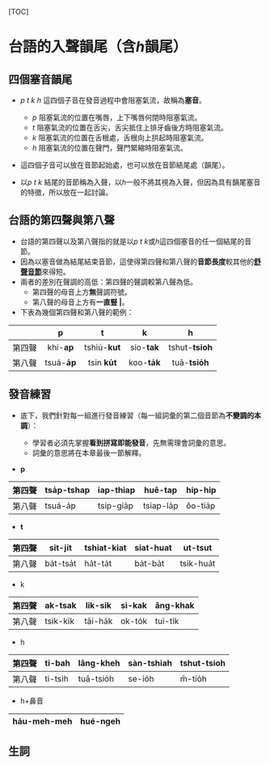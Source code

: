 <style>
.blue {
  color: blue;
}
.red {
    color: red;
}
.center {
  margin: auto;
  width: 60%;
  border: 0px;
  padding: 10px;
}
.falign { 
text-align: center;
}
a:hover{
	color: #FFB121 !important;
	text-decoration: none !important;
}
</style>
[TOC]
# 台語的入聲韻尾（含*h*韻尾）
## 四個塞音韻尾
* *p* *t* *k* *h* 這四個子音在發音過程中會阻塞氣流，故稱為**塞音**。
    * *p* 阻塞氣流的位置在嘴唇，上下嘴唇何閉時阻塞氣流。
    * *t* 阻塞氣流的位置在舌尖，舌尖抵住上排牙齒後方時阻塞氣流。
    * *k* 阻塞氣流的位置在舌根處，舌根向上拱起時阻塞氣流。
    * *h* 阻塞氣流的位置在聲門，聲門緊縮時阻塞氣流。

* 這四個子音可以放在音節起始處，也可以放在音節結尾處（韻尾）。
* 以*p* *t* *k* 結尾的音節稱為入聲，以*h*一般不將其視為入聲，但因為具有韻尾塞音的特徵，所以放在一起討論。



## 台語的第四聲與第八聲
* 台語的第四聲以及第八聲指的就是以*p* *t* *k*或*h*這四個塞音的任一個結尾的音節。
* 因為以塞音做為結尾結束音節，這使得第四聲和第八聲的**音節長度**較其他的[**舒聲音節**](https://hackmd.io/@Marang-Khu/sianntiau)來得短。
* 兩者的差別在聲調的高低：第四聲的聲調較第八聲為低。 
    * 第四聲的母音上方**無**聲調符號。
    * 第八聲的母音上方有**一直豎 |**。
* 下表為幾個第四聲和第八聲的範例：

<font size=4>

|        |      p       |       t       |      k       |        h        |
|:------:|:------------:|:-------------:|:------------:|:---------------:|
| 第四聲 |  khi-**ap**  | tshiú-**kut** | sio-**tak**  | tshut-**tsioh** |
| 第八聲 | tsuá-**a̍p** | tsin **ku̍t** | koo-**ta̍k** | tuā-**tsio̍h**  |

</font>

## 發音練習
* 底下，我們針對每一組進行發音練習（每一組詞彙的第二個音節為**不變調的本調**）：
    * 學習者必須先掌握**看到拼寫即能發音**，先無需理會詞彙的意思。
    * 詞彙的意思將在本章最後一節解釋。


* **p**

| 第四聲 | tsa̍p-tshap | iap-thiap  | huê-tap    | hip-hip  |
| ------ | ----------- | ---------- | ---------- | -------- |
| 第八聲 | tsuá-a̍p    | tsip-gia̍p | tsiap-la̍p | ôo-tia̍p |

* **t**

| 第四聲 | sit-ji̍t   | tshiat-kiat | siat-huat | ut-tsut    |
|:------:| ---------- | ----------- | --------- | ---------- |
| 第八聲 | ba̍t-tsa̍t | ha̍t-ta̍t   | ba̍t-ba̍t | tsik-hua̍t |

* k

|第四聲     |ak-tsak     |lik-sik     |sì-kak     |âng-khak     |
| --- | --- | --- | --- | --- |
|第八聲     |tsik-ki̍k     |tāi-ha̍k     |ok-to̍k     |tuì-ti̍k     |

* h


|第四聲   |ti-bah     |lâng-kheh     |sàn-tshiah     |tshut-tsioh     |
| --- | --- | --- | --- | --- |
|第八聲     |ti-tsi̍h     |tuā-tsio̍h     |se-io̍h     |m̄-tio̍h     |

* h+鼻音

|háu-meh-meh|hué-ngeh|
|-|-|

## 生詞